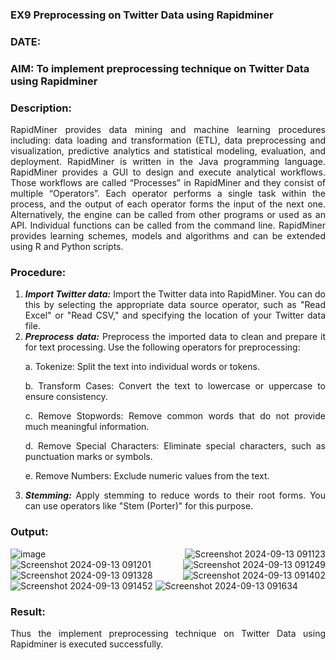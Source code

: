 ### EX9 Preprocessing on Twitter Data using Rapidminer
### DATE: 
### AIM: To implement preprocessing technique on Twitter Data using Rapidminer
### Description: 
<div align = "justify">
RapidMiner provides data mining and machine learning procedures including: data loading and transformation (ETL), data preprocessing and visualization, 
predictive analytics and statistical modeling, evaluation, and deployment. RapidMiner is written in the Java programming language. 
RapidMiner provides a GUI to design and execute analytical workflows. Those workflows are called “Processes” in RapidMiner and they consist of multiple “Operators”. 
Each operator performs a single task within the process, and the output of each operator forms the input of the next one. Alternatively, the engine can be called from 
other programs or used as an API. Individual functions can be called from the command line. 
RapidMiner provides learning schemes, models and algorithms and can be extended using R and Python scripts.

### Procedure:
1) ***Import Twitter data:*** Import the Twitter data into RapidMiner. You can do this by selecting the appropriate
data source operator, such as "Read Excel" or "Read CSV," and specifying the location of your Twitter data
file.
2) ***Preprocess data:*** Preprocess the imported data to clean and prepare it for text processing. Use the following
operators for preprocessing:
    <p>a. Tokenize: Split the text into individual words or tokens.
    <p>b. Transform Cases: Convert the text to lowercase or uppercase to ensure consistency.
    <p>c. Remove Stopwords: Remove common words that do not provide much meaningful information.
    <p>d. Remove Special Characters: Eliminate special characters, such as punctuation marks or symbols.
    <p>e. Remove Numbers: Exclude numeric values from the text.
3) ***Stemming:*** Apply stemming to reduce words to their root forms. You can use operators like "Stem (Porter)"
for this purpose.


### Output:
![image](https://github.com/user-attachments/assets/2b9af723-df44-40ae-91b9-80e05cd03425)
![Screenshot 2024-09-13 091123](https://github.com/user-attachments/assets/587bf2f0-9f87-4528-babd-af29b6ec297e)
![Screenshot 2024-09-13 091201](https://github.com/user-attachments/assets/a826d1fb-0477-45ce-8f42-ced5de0603e9)
![Screenshot 2024-09-13 091249](https://github.com/user-attachments/assets/a77a4292-f4f5-4e18-9164-7c5ffba2ad22)
![Screenshot 2024-09-13 091328](https://github.com/user-attachments/assets/ec251fe1-a4be-487b-acaf-e04816634389)
![Screenshot 2024-09-13 091402](https://github.com/user-attachments/assets/62f62c0b-da9a-414e-ae23-dac10b1e8c47)
![Screenshot 2024-09-13 091452](https://github.com/user-attachments/assets/83702d35-62ed-48d8-a49c-8d76fc609280)
![Screenshot 2024-09-13 091634](https://github.com/user-attachments/assets/3b68e45a-6275-4a0c-8abc-25f179e3550f)


### Result:
Thus the implement preprocessing technique on Twitter Data using Rapidminer is executed successfully.
